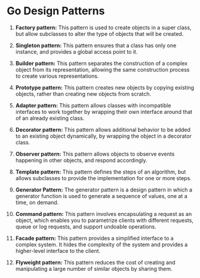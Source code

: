 # Go Design Patterns

1. **Factory pattern:** This pattern is used to create objects in a super class, but allow subclasses to alter the type of objects that will be created.

2. **Singleton pattern:** This pattern ensures that a class has only one instance, and provides a global access point to it.

3. **Builder pattern:** This pattern separates the construction of a complex object from its representation, allowing the same construction process to create various representations.

4. **Prototype pattern:** This pattern creates new objects by copying existing objects, rather than creating new objects from scratch.

5. **Adapter pattern:** This pattern allows classes with incompatible interfaces to work together by wrapping their own interface around that of an already existing class.

6. **Decorator pattern:** This pattern allows additional behavior to be added to an existing object dynamically, by wrapping the object in a decorator class.

7. **Observer pattern:** This pattern allows objects to observe events happening in other objects, and respond accordingly.

8. **Template pattern:** This pattern defines the steps of an algorithm, but allows subclasses to provide the implementation for one or more steps.

9. **Generator Pattern:** The generator pattern is a design pattern in which a generator function is used to generate a sequence of values, one at a time, on demand.

10. **Command pattern:** This pattern involves encapsulating a request as an object, which enables you to parametrize clients with different requests, queue or log requests, and support undoable operations.

11. **Facade pattern:** This pattern provides a simplified interface to a complex system. It hides the complexity of the system and provides a higher-level interface to the client.

12. **Flyweight pattern:** This pattern reduces the cost of creating and manipulating a large number of similar objects by sharing them.

